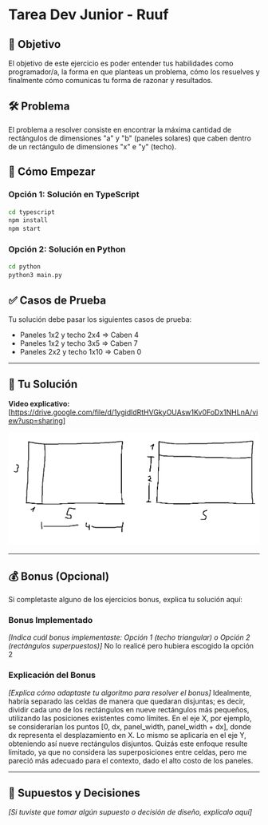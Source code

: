 # Tarea Dev Junior - Ruuf

## 🎯 Objetivo

El objetivo de este ejercicio es poder entender tus habilidades como programador/a, la forma en que planteas un problema, cómo los resuelves y finalmente cómo comunicas tu forma de razonar y resultados.

## 🛠️ Problema

El problema a resolver consiste en encontrar la máxima cantidad de rectángulos de dimensiones "a" y "b" (paneles solares) que caben dentro de un rectángulo de dimensiones "x" e "y" (techo).

## 🚀 Cómo Empezar

### Opción 1: Solución en TypeScript
```bash
cd typescript
npm install
npm start
```

### Opción 2: Solución en Python
```bash
cd python
python3 main.py
```

## ✅ Casos de Prueba

Tu solución debe pasar los siguientes casos de prueba:
- Paneles 1x2 y techo 2x4 ⇒ Caben 4
- Paneles 1x2 y techo 3x5 ⇒ Caben 7
- Paneles 2x2 y techo 1x10 ⇒ Caben 0

---

## 📝 Tu Solución

**Video explicativo:** [https://drive.google.com/file/d/1ygidldRtHVGkyOUAsw1Kv0FoDx1NHLnA/view?usp=sharing]

![Diagrama de la solución](dibujo.png)

---

## 💰 Bonus (Opcional)

Si completaste alguno de los ejercicios bonus, explica tu solución aquí:

### Bonus Implementado
*[Indica cuál bonus implementaste: Opción 1 (techo triangular) o Opción 2 (rectángulos superpuestos)]*
No lo realicé pero hubiera escogido la opción 2



### Explicación del Bonus
*[Explica cómo adaptaste tu algoritmo para resolver el bonus]*
Idealmente, habría separado las celdas de manera que quedaran disjuntas; es decir, dividir cada uno de los rectángulos en nueve rectángulos más pequeños, utilizando las posiciones existentes como límites. En el eje X, por ejemplo, se considerarían los puntos [0, dx, panel_width, panel_width + dx], donde dx representa el desplazamiento en X. Lo mismo se aplicaría en el eje Y, obteniendo así nueve rectángulos disjuntos. Quizás este enfoque resulte limitado, ya que no considera las superposiciones entre celdas, pero me pareció más adecuado para el contexto, dado el alto costo de los paneles.



---

## 🤔 Supuestos y Decisiones

*[Si tuviste que tomar algún supuesto o decisión de diseño, explícalo aquí]*

